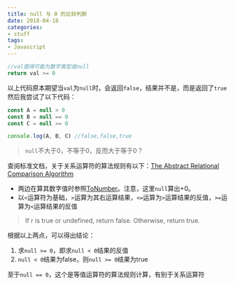 ```yaml
---
title: null 与 0 的比较判断
date: 2018-04-18
categories:
- stuff
tags:
- Javascript
---
```

```javascript
//val值得可能为数字类型或null
return val >= 0
```

以上代码原本期望当`val`为`null`时，会返回`false`，结果并不是，而是返回了`true`
然后我尝试了以下代码：

```javascript
const A = null > 0
const B = null == 0
const C = null >= 0

console.log(A, B, C) //false,false,true
```

> `null`不大于0，不等于0，反而大于等于0？

查阅标准文档，关于关系运算符的算法规则有以下：[The Abstract Relational Comparison Algorithm](http://www.ecma-international.org/ecma-262/5.1/#sec-11.8.5)

- 两边在算其数字值时参照[ToNumber](http://www.ecma-international.org/ecma-262/5.1/#sec-9.3)。注意，这里`null`算出+0。
- 以`<`运算符为基础，`>`运算为其右运算结果，`<=`运算为`>`运算结果的反值，`>=`运算为`<`运算结果的反值
 > If r is true or undefined, return false. Otherwise, return true.

根据以上两点，可以得出结论：
1. 求`null >= 0`，即求`null < 0`结果的反值
2. `null < 0`结果为false，则`null >= 0`结果为true

至于`null == 0`，这个是等值运算符的算法规则计算，有别于关系运算符